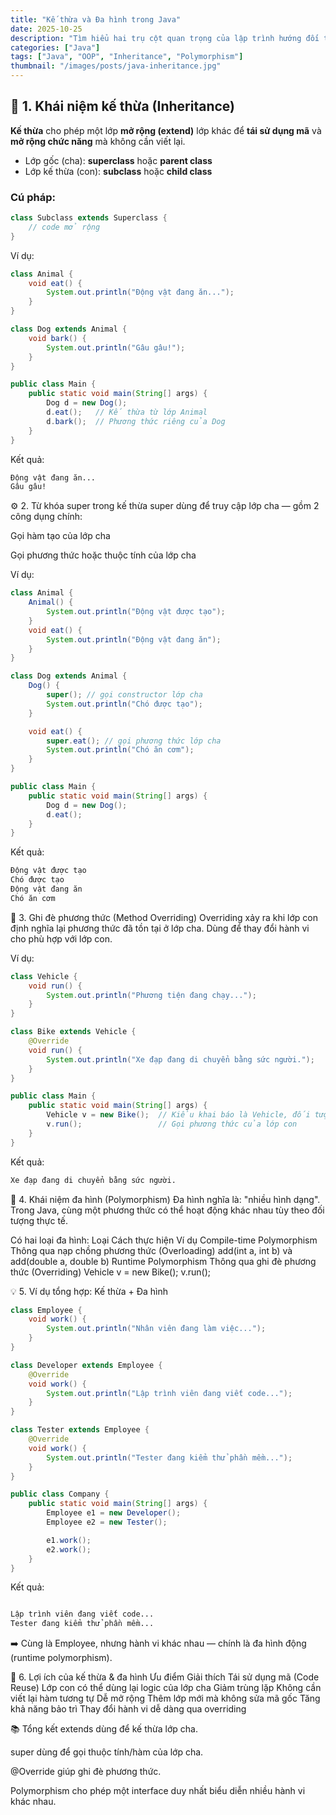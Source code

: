 ```yaml
---
title: "Kế thừa và Đa hình trong Java"
date: 2025-10-25
description: "Tìm hiểu hai trụ cột quan trọng của lập trình hướng đối tượng trong Java: Kế thừa (Inheritance) và Đa hình (Polymorphism)."
categories: ["Java"]
tags: ["Java", "OOP", "Inheritance", "Polymorphism"]
thumbnail: "/images/posts/java-inheritance.jpg"
---
```


## 🧬 1. Khái niệm kế thừa (Inheritance)

**Kế thừa** cho phép một lớp **mở rộng (extend)** lớp khác để **tái sử dụng mã** và **mở rộng chức năng** mà không cần viết lại.

- Lớp gốc (cha): **superclass** hoặc **parent class**  
- Lớp kế thừa (con): **subclass** hoặc **child class**

### Cú pháp:
```java
class Subclass extends Superclass {
    // code mở rộng
}
```
Ví dụ:

```java
class Animal {
    void eat() {
        System.out.println("Động vật đang ăn...");
    }
}

class Dog extends Animal {
    void bark() {
        System.out.println("Gâu gâu!");
    }
}

public class Main {
    public static void main(String[] args) {
        Dog d = new Dog();
        d.eat();   // Kế thừa từ lớp Animal
        d.bark();  // Phương thức riêng của Dog
    }
}
```
Kết quả:

```css
Động vật đang ăn...
Gâu gâu!
```
⚙️ 2. Từ khóa super trong kế thừa
super dùng để truy cập lớp cha — gồm 2 công dụng chính:

Gọi hàm tạo của lớp cha

Gọi phương thức hoặc thuộc tính của lớp cha

Ví dụ:
```java
class Animal {
    Animal() {
        System.out.println("Động vật được tạo");
    }
    void eat() {
        System.out.println("Động vật đang ăn");
    }
}

class Dog extends Animal {
    Dog() {
        super(); // gọi constructor lớp cha
        System.out.println("Chó được tạo");
    }

    void eat() {
        super.eat(); // gọi phương thức lớp cha
        System.out.println("Chó ăn cơm");
    }
}

public class Main {
    public static void main(String[] args) {
        Dog d = new Dog();
        d.eat();
    }
}
```
Kết quả:

```r
Động vật được tạo
Chó được tạo
Động vật đang ăn
Chó ăn cơm
```
🧩 3. Ghi đè phương thức (Method Overriding)
Overriding xảy ra khi lớp con định nghĩa lại phương thức đã tồn tại ở lớp cha.
Dùng để thay đổi hành vi cho phù hợp với lớp con.

Ví dụ:
```java
class Vehicle {
    void run() {
        System.out.println("Phương tiện đang chạy...");
    }
}

class Bike extends Vehicle {
    @Override
    void run() {
        System.out.println("Xe đạp đang di chuyển bằng sức người.");
    }
}

public class Main {
    public static void main(String[] args) {
        Vehicle v = new Bike();  // Kiểu khai báo là Vehicle, đối tượng thực là Bike
        v.run();                 // Gọi phương thức của lớp con
    }
}
```
Kết quả:

```css
Xe đạp đang di chuyển bằng sức người.
```
🧠 4. Khái niệm đa hình (Polymorphism)
Đa hình nghĩa là: "nhiều hình dạng".
Trong Java, cùng một phương thức có thể hoạt động khác nhau tùy theo đối tượng thực tế.

Có hai loại đa hình:
Loại	Cách thực hiện	Ví dụ
Compile-time Polymorphism	Thông qua nạp chồng phương thức (Overloading)	add(int a, int b) và add(double a, double b)
Runtime Polymorphism	Thông qua ghi đè phương thức (Overriding)	Vehicle v = new Bike(); v.run();

💡 5. Ví dụ tổng hợp: Kế thừa + Đa hình
```java
class Employee {
    void work() {
        System.out.println("Nhân viên đang làm việc...");
    }
}

class Developer extends Employee {
    @Override
    void work() {
        System.out.println("Lập trình viên đang viết code...");
    }
}

class Tester extends Employee {
    @Override
    void work() {
        System.out.println("Tester đang kiểm thử phần mềm...");
    }
}

public class Company {
    public static void main(String[] args) {
        Employee e1 = new Developer();
        Employee e2 = new Tester();

        e1.work();
        e2.work();
    }
}
```
Kết quả:

```css

Lập trình viên đang viết code...
Tester đang kiểm thử phần mềm...
```
➡️ Cùng là Employee, nhưng hành vi khác nhau — chính là đa hình động (runtime polymorphism).

🧩 6. Lợi ích của kế thừa & đa hình
Ưu điểm	Giải thích
Tái sử dụng mã (Code Reuse)	Lớp con có thể dùng lại logic của lớp cha
Giảm trùng lặp	Không cần viết lại hàm tương tự
Dễ mở rộng	Thêm lớp mới mà không sửa mã gốc
Tăng khả năng bảo trì	Thay đổi hành vi dễ dàng qua overriding

📚 Tổng kết
extends dùng để kế thừa lớp cha.

super dùng để gọi thuộc tính/hàm của lớp cha.

@Override giúp ghi đè phương thức.

Polymorphism cho phép một interface duy nhất biểu diễn nhiều hành vi khác nhau.